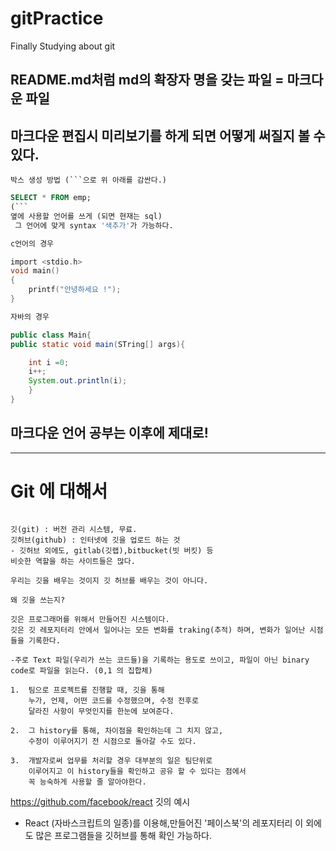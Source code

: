 # gitPractice

Finally Studying about git

## README.md처럼 md의 확장자 명을 갖는 파일 = 마크다운 파일

## 마크다운 편집시 미리보기를 하게 되면 어떻게 써질지 볼 수 있다.

````
박스 생성 방법 (```으로 위 아래를 감싼다.)
````

````sql //이렇게 박스 옆에 쓰고싶은 랭귀지 쓰면 박스 안에서 systax 가능
SELECT * FROM emp;
(```
옆에 사용할 언어를 쓰게 (되면 현재는 sql)
 그 언어에 맞게 syntax '색추가'가 가능하다.
````

```C
c언어의 경우

import <stdio.h>
void main()
{
    printf("안녕하세요 !");
}
```

```java
자바의 경우

public class Main{
public static void main(STring[] args){

    int i =0;
    i++;
    System.out.println(i);
    }
}
```

## 마크다운 언어 공부는 이후에 제대로!

---

# Git 에 대해서

```

깃(git) : 버전 관리 시스템, 무료.
깃허브(github) : 인터넷에 깃을 업로드 하는 것
- 깃허브 외에도, gitlab(깃랩),bitbucket(빗 버킷) 등
비슷한 역할을 하는 사이트들은 많다.

우리는 깃을 배우는 것이지 깃 허브를 배우는 것이 아니다.
```

```
왜 깃을 쓰는지?

깃은 프로그래머를 위해서 만들어진 시스템이다.
깃은 깃 레포지터리 안에서 일어나는 모든 변화를 traking(추적) 하며, 변화가 일어난 시점들을 기록한다.

-주로 Text 파일(우리가 쓰는 코드들)을 기록하는 용도로 쓰이고, 파일이 아닌 binary code로 파일을 읽는다. (0,1 의 집합체)

1.  팀으로 프로젝트를 진행할 때, 깃을 통해
    누가, 언제, 어떤 코드를 수정했으며, 수정 전후로
    달라진 사항이 무엇인지를 한눈에 보여준다.

2.  그 history를 통해, 차이점을 확인하는데 그 치지 않고,
    수정이 이루어지기 전 시점으로 돌아갈 수도 있다.

3.  개발자로써 업무를 처리할 경우 대부분의 일은 팀단위로
    이루어지고 이 history들을 확인하고 공유 할 수 있다는 점에서
    꼭 능숙하게 사용할 줄 알아야한다.
```

https://github.com/facebook/react 깃의 예시

- React (자바스크립트의 일종)를 이용해,만들어진 '페이스북'의 레포지터리
  이 외에도 많은 프로그램들을 깃허브를 통해 확인 가능하다.
